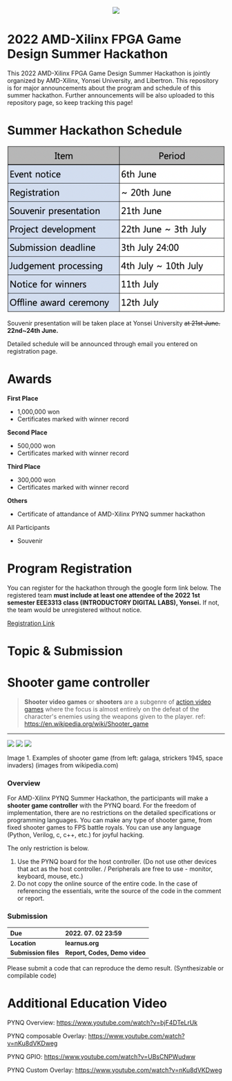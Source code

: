 <p align="center">
<img src ="https://user-images.githubusercontent.com/106140175/169968139-907a4f9f-9527-4024-ba87-64065eb328c1.JPG">
</p>
<p align = "center">

# 2022 AMD-Xilinx FPGA Game Design Summer Hackathon
This 2022 AMD-Xilinx FPGA Game Design Summer Hackathon is jointly organized by AMD-Xilinx, Yonsei University, and Libertron. This repository is for major announcements about the program and schedule of this summer hackathon. Further announcements will be also uploaded to this repository page, so keep tracking this page!

# Summer Hackathon Schedule

![](https://github.com/AMD-Xilinx-FPGA-Summer-Hackathon/FPGA-Game-Design-Summer-Hackathon-Notice/blob/main/figures/hackathon_schedule.png?raw=true)
  
Souvenir presentation will be taken place at Yonsei University ~~at 21st June.~~ **22nd~24th June.**
  
Detailed schedule will be announced through email you entered on registration page.

# Awards

**First Place**
- 1,000,000 won
- Certificates marked with winner record

**Second Place**
- 500,000 won
- Certificates marked with winner record

**Third Place**
- 300,000 won
- Certificates marked with winner record

**Others**
- Certificate of attandance of AMD-Xilinx PYNQ summer hackathon

All Participants
- Souvenir

# Program Registration

You can register for the hackathon through the google form link below. The registered team **must include at least one attendee of the 2022 1st semester EEE3313 class (INTRODUCTORY DIGITAL LABS), Yonsei.** If not, the team would be unregistered without notice.

[Registration Link](https://forms.gle/j7rXaqi4ciLLeEd89)

# Topic & Submission 


#  Shooter game controller

> **Shooter video games** or **shooters** are a subgenre of [action video games](https://en.wikipedia.org/wiki/Action_video_game "Action video game") where the focus is almost entirely on the defeat of the character's enemies using the weapons given to the player.
> ref: https://en.wikipedia.org/wiki/Shooter_game
----------

<p float="left">
  <img src="https://upload.wikimedia.org/wikipedia/en/thumb/2/2a/Galaga.png/220px-Galaga.png" height="300" />
    <img src="https://upload.wikimedia.org/wikipedia/en/thumb/5/55/ARC_Strikers_1945_%28Striker_1945%29.png/220px-ARC_Strikers_1945_%28Striker_1945%29.png" height="300" /> 
    <img src="https://upload.wikimedia.org/wikipedia/en/thumb/8/8b/Space_Invaders_The_Original_Game_screenshot.png/220px-Space_Invaders_The_Original_Game_screenshot.png" height="300" /> 
    <figcaption>Image 1. Examples of shooter game (from left: galaga, strickers 1945, space invaders) (images from wikipedia.com)</figcaption>
</p>

### Overview

For AMD-Xilinx PYNQ Summer Hackathon, the participants will make a **shooter game controller** with the PYNQ board. For the freedom of implementation, there are no restrictions on the detailed specifications or programming languages. You can make any type of shooter game, from fixed shooter games to FPS battle royals. You can use any language (Python, Verilog, c, c++, etc.) for joyful hacking.

The only restriction is below.
1. Use the PYNQ board for the host controller. (Do not use other devices that act as the host controller. / Peripherals are free to use - monitor, keyboard, mouse, etc.)
2. Do not copy the online source of the entire code. In the case of referencing the essentials, write the source of the code in the comment or report.

### Submission
| Due  |  2022. 07. 02 23:59|
|:--------|:------------------|
| **Location**  |  **learnus.org**  |
| **Submission files**  |  **Report, Codes, Demo video**  |

Please submit a code that can reproduce the demo result. (Synthesizable or compilable code)

# Additional Education Video

PYNQ Overview: 
https://www.youtube.com/watch?v=bjF4DTeLrUk

PYNQ composable Overlay: 
https://www.youtube.com/watch?v=nKu8dVKDweg

PYNQ GPIO: 
https://www.youtube.com/watch?v=UBsCNPWudww

PYNQ Custom Overlay: 
https://www.youtube.com/watch?v=nKu8dVKDweg
